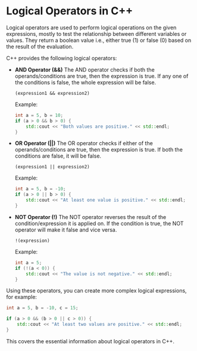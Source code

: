 # Logical Operators in C++

Logical operators are used to perform logical operations on the given expressions, mostly to test the relationship between different variables or values. They return a boolean value i.e., either true (1) or false (0) based on the result of the evaluation.

C++ provides the following logical operators:

- **AND Operator (&&)**
   The AND operator checks if both the operands/conditions are true, then the expression is true. If any one of the conditions is false, the whole expression will be false.
   ```
   (expression1 && expression2)
   ```
   Example:
   ```cpp
   int a = 5, b = 10;
   if (a > 0 && b > 0) {
       std::cout << "Both values are positive." << std::endl;
   }
   ```
- **OR Operator (||)**
   The OR operator checks if either of the operands/conditions are true, then the expression is true. If both the conditions are false, it will be false.
   ```
   (expression1 || expression2)
   ```
   Example:
   ```cpp
   int a = 5, b = -10;
   if (a > 0 || b > 0) {
       std::cout << "At least one value is positive." << std::endl;
   }
   ```

- **NOT Operator (!)**
   The NOT operator reverses the result of the condition/expression it is applied on. If the condition is true, the NOT operator will make it false and vice versa.
   ```
   !(expression)
   ```
   Example:
   ```cpp
   int a = 5;
   if (!(a < 0)) {
       std::cout << "The value is not negative." << std::endl;
   }
   ```

Using these operators, you can create more complex logical expressions, for example:

```cpp
int a = 5, b = -10, c = 15;

if (a > 0 && (b > 0 || c > 0)) {
    std::cout << "At least two values are positive." << std::endl;
}
```

This covers the essential information about logical operators in C++.
